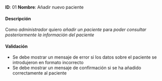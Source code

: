 **ID**: 01
**Nombre**: Añadir nuevo paciente

#### Descripción

Como *administrador* quiero *añadir un paciente* para *poder consultar posteriormente la información del paciente*

#### Validación

* Se debe mostrar un mensaje de error si los datos sobre el paciente se introdujeron en formato incorrecto
* Se debe mostrar un mensaje de confirmación si se ha añadido correctamente al paciente
